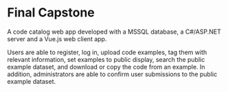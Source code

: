 # Final Capstone

A code catalog web app developed with a MSSQL database, a C#/ASP.NET server and a Vue.js web client app. 

Users are able to register, log in, upload code examples, tag them with relevant information, set examples to public display, search the public example dataset, and download or copy the code from an example. In addition, administrators are able to confirm user submissions to the public example dataset.
